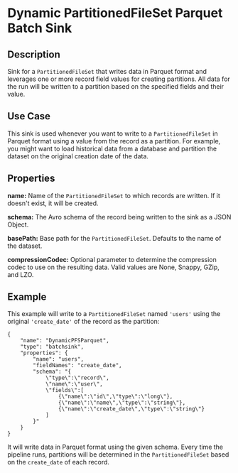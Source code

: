 # Dynamic PartitionedFileSet Parquet Batch Sink


Description
-----------
Sink for a ``PartitionedFileSet`` that writes data in Parquet format
and leverages one or more record field values for creating partitions.
All data for the run will be written to a partition based on the
specified fields and their value.


Use Case
--------
This sink is used whenever you want to write to a ``PartitionedFileSet`` in Parquet format
using a value from the record as a partition. For example, you might want to load historical
data from a database and partition the dataset on the original creation date of the data.


Properties
----------
**name:** Name of the ``PartitionedFileSet`` to which records are written.
If it doesn't exist, it will be created.

**schema:** The Avro schema of the record being written to the sink as a JSON Object.

**basePath:** Base path for the ``PartitionedFileSet``. Defaults to the name of the dataset.

**compressionCodec:** Optional parameter to determine the compression codec to use on the resulting data. 
Valid values are None, Snappy, GZip, and LZO.

Example
-------
This example will write to a ``PartitionedFileSet`` named ``'users'`` using the original
``'create_date'`` of the record as the partition:

    {
        "name": "DynamicPFSParquet",
        "type": "batchsink",
        "properties": {
            "name": "users",
            "fieldNames": "create_date",
            "schema": "{
                \"type\":\"record\",
                \"name\":\"user\",
                \"fields\":[
                    {\"name\":\"id\",\"type\":\"long\"},
                    {\"name\":\"name\",\"type\":\"string\"},
                    {\"name\":\"create_date\",\"type\":\"string\"}
                ]
            }"
        }
    }

It will write data in Parquet format using the given schema. Every time the pipeline runs, 
partitions will be determined in the ``PartitionedFileSet`` based on the ``create_date``
of each record.